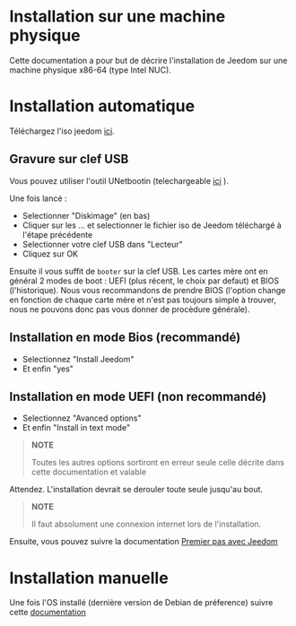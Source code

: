 # Installation sur une machine physique

Cette documentation a pour but de décrire l'installation de Jeedom sur une machine physique x86-64 (type Intel NUC).

# Installation automatique

Téléchargez l'iso jeedom [ici](https://images.jeedom.com/x86-64/).

## Gravure sur clef USB

Vous pouvez utiliser l'outil UNetbootin (telechargeable [ici](https://unetbootin.github.io/) ).

Une fois lancé : 

- Selectionner "Diskimage" (en bas)
- Cliquer sur les ... et selectionner le fichier iso de Jeedom téléchargé à l'étape précédente
- Selectionner votre clef USB dans "Lecteur"
- Cliquez sur OK

Ensuite il vous suffit de ``booter`` sur la clef USB. Les cartes mère ont en général 2 modes de boot : UEFI (plus récent, le choix par defaut) et BIOS (l'historique). Nous vous recommandons de prendre BIOS (l'option change en fonction de chaque carte mère et n'est pas toujours simple à trouver, nous ne pouvons donc pas vous donner de procèdure générale).

## Installation en mode Bios (recommandé)

- Selectionnez "Install Jeedom"
- Et enfin "yes"

## Installation en mode UEFI (non recommandé)

- Selectionnez "Avanced options"
- Et enfin "Install in text mode"

> **NOTE**
>
> Toutes les autres options sortiront en erreur seule celle décrite dans cette documentation et valable

Attendez. L'installation devrait se derouler toute seule jusqu'au bout.

> **NOTE**
>
> Il faut absolument une connexion internet lors de l'installation.

Ensuite, vous pouvez suivre la documentation [Premier pas avec Jeedom](../premiers-pas/index)

# Installation manuelle

Une fois l'OS installé (dernière version de Debian de préference) suivre cette [documentation](cli)
